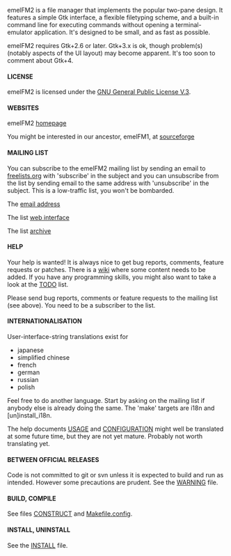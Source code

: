 emelFM2 is a file manager that implements the popular two-pane design. It features a simple Gtk interface, a flexible filetyping scheme, and a built-in command line for executing commands without opening a terminal-emulator application. It's designed to be small, and as fast as possible.

emelFM2 requires Gtk+2.6 or later. Gtk+3.x is ok, though problem(s) (notably aspects of the UI layout) may become apparent. It's too soon to comment about Gtk+4.
#### LICENSE
emelFM2 is licensed under the [GNU General Public License V.3](./docs/GPL).
#### WEBSITES
emelFM2 [homepage](http://www.emelfm2.net)

You might be interested in our ancestor, emelFM1, at [sourceforge](http://emelFM.sourceforge.net)
#### MAILING LIST
You can subscribe to the emelFM2 mailing list by sending an email to [freelists.org](mailto:emelfm2-request@freelists.org) with 'subscribe' in the subject and you can unsubscribe from the list by sending email to the same address with 'unsubscribe' in the subject. This is a low-traffic list, you won't be bombarded.

The [email address](mailto:emelfm2@freelists.org)

The list [web interface](http://www.freelists.org/cgi-bin/list.fcgi?list_id=emelfm2)

The list [archive](http://www.freelists.org/archives/emelfm2)
#### HELP
Your help is wanted! It is always nice to get bug reports, comments, feature requests or patches. There is a [wiki](http://emelfm2.net/wiki/UserGuide) where some content needs to be added. If you have any programming skills, you might also want to take a look at the [TODO](./docs/TODO) list.

Please send bug reports, comments or feature requests to the mailing list (see above). You need to be a subscriber to the list.
#### INTERNATIONALISATION
User-interface-string translations exist for
 * japanese
 * simplified chinese
 * french
 * german
 * russian
 * polish

Feel free to do another language. Start by asking on the mailing list if anybody else is already doing the same. The 'make' targets are i18n and [un]install_i18n.

The help documents [USAGE](./docs/USAGE) and [CONFIGURATION](./docs/CONFIGURATION) might well be translated at some future time, but they are not yet mature. Probably not worth translating yet.
#### BETWEEN OFFICIAL RELEASES
Code is not committed to git or svn unless it is expected to build and run as intended. However some precautions are prudent. See the [WARNING](./docs/WARNING) file.
#### BUILD, COMPILE
See files [CONSTRUCT](./docs/CONSTRUCT) and [Makefile.config](./Makefile.config).
#### INSTALL, UNINSTALL
See the [INSTALL](./docs/INSTALL) file.
